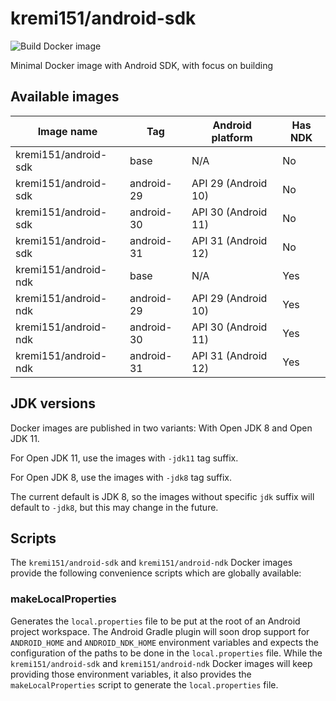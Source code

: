 # kremi151/android-sdk

![Build Docker image](https://github.com/kremi151/docker-android-sdk/workflows/Build%20Docker%20image/badge.svg)

Minimal Docker image with Android SDK, with focus on building

## Available images

|Image name|Tag|Android platform|Has NDK|
|----------|---|----------------|-------|
|kremi151/android-sdk|base|N/A|No|
|kremi151/android-sdk|android-29|API 29 (Android 10)|No|
|kremi151/android-sdk|android-30|API 30 (Android 11)|No|
|kremi151/android-sdk|android-31|API 31 (Android 12)|No|
|kremi151/android-ndk|base|N/A|Yes|
|kremi151/android-ndk|android-29|API 29 (Android 10)|Yes|
|kremi151/android-ndk|android-30|API 30 (Android 11)|Yes|
|kremi151/android-ndk|android-31|API 31 (Android 12)|Yes|

## JDK versions

Docker images are published in two variants: With Open JDK 8 and Open JDK 11.

For Open JDK 11, use the images with `-jdk11` tag suffix.

For Open JDK 8, use the images with `-jdk8` tag suffix.

The current default is JDK 8, so the images without specific `jdk` suffix will default to `-jdk8`, but this may change in the future.

## Scripts

The `kremi151/android-sdk` and `kremi151/android-ndk` Docker images provide the following convenience scripts which are globally available:

### makeLocalProperties

Generates the `local.properties` file to be put at the root of an Android project workspace.
The Android Gradle plugin will soon drop support for `ANDROID_HOME` and `ANDROID_NDK_HOME` environment variables and expects the configuration of the paths to be done in the `local.properties` file.
While the `kremi151/android-sdk` and `kremi151/android-ndk` Docker images will keep providing those environment variables, it also provides the `makeLocalProperties` script to generate the `local.properties` file.
